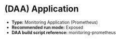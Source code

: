 # (DAA) Application
* **Type:**  Monitoring Application (Prometheus)
* **Recommended run mode:** Exposed
* **DAA build script reference:** monitoring-prometheus